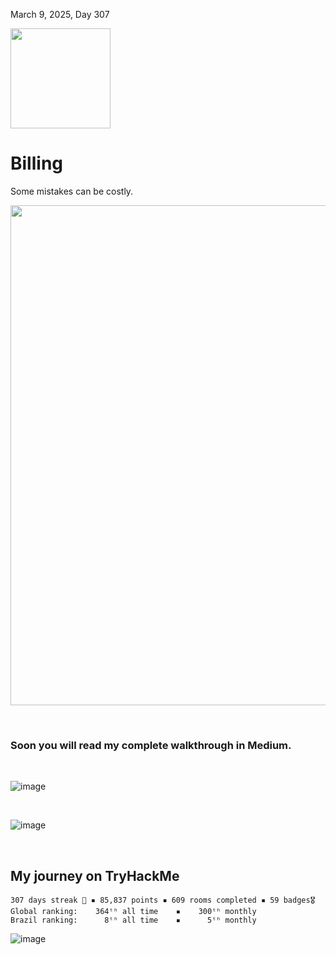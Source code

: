 March 9, 2025, Day 307<br>

<p align="left"> <img width="160px" src="https://github.com/user-attachments/assets/a464b3be-48b1-433c-a2c4-074bbef2f8d4"> </p>

<h1>Billing</h1>
<p>Some mistakes can be costly.</p>

<p align="left"> <img width="800px" src="https://github.com/user-attachments/assets/e04a5b3f-38b5-4add-a08a-198c91295052"> </p>

<br>

<h3>Soon you will read my complete walkthrough in Medium.</h3>

<br>

![image](https://github.com/user-attachments/assets/b81359b0-0706-4952-a068-f1810e0069d2)

<br>

![image](https://github.com/user-attachments/assets/cc06b281-2667-4b8c-95e7-23ec4114742d)


<br>

<h2>My journey on TryHackMe</h2>

```none
307 days streak 🎉 ▪ 85,837 points ▪ 609 rooms completed ▪ 59 badges🎖️
Global ranking:    364ᵗʰ all time    ▪    300ᵗʰ monthly
Brazil ranking:      8ᵗʰ all time    ▪      5ᵗʰ monthly
```



![image](https://github.com/user-attachments/assets/518825a8-f9aa-46d8-9477-bacdf287a312)

<br>


